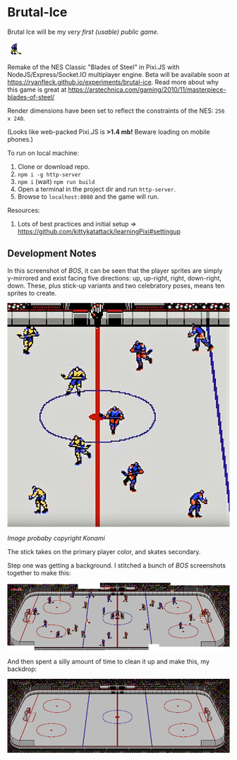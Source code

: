 # Brutal-Ice

Brutal Ice will be my *very first (usable) public game.*

![player](dist/sprites/player-v2.png)

Remake of the NES Classic "Blades of Steel" in Pixi.JS with NodeJS/Express/Socket.IO multiplayer engine. Beta will be available soon at <https://ryanfleck.github.io/experiments/brutal-ice>. Read more about why this game is great at <https://arstechnica.com/gaming/2010/11/masterpiece-blades-of-steel/>

Render dimensions have been set to reflect the constraints of the NES: `256 x 240`.

(Looks like web-packed Pixi.JS is **>1.4 mb!** Beware loading on mobile phones.)

To run on local machine:
1. Clone or download repo.
2. `npm i -g http-server`
3. `npm i` (wait) `npm run build`
4. Open a terminal in the project dir and run `http-server`.
4. Browse to `localhost:8080` and the game will run.

Resources:
1. Lots of best practices and initial setup =>  <https://github.com/kittykatattack/learningPixi#settingup>

## Development Notes

In this screenshot of *BOS*, it can be seen that the player sprites are simply y-mirrored and exist facing five directions: up, up-right, right, down-right, down. These, plus stick-up variants and two celebratory poses, means ten sprites to create.

![screenshot one](media/BOS_SpriteExampleOne.PNG)

*Image probaby copyright Konami*

The stick takes on the primary player color, and skates secondary.

Step one was getting a background. I stitched a bunch of *BOS* screenshots together to make this:

![Full rink stitch.](media/Full-Rink-Initial.png)

And then spent a silly amount of time to clean it up and make this, my backdrop:

![Full rink stitch final.](media/Full-Rink-Final.png)